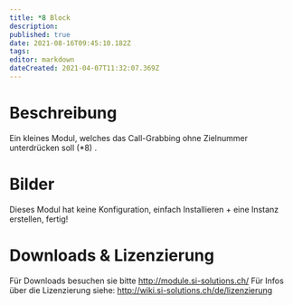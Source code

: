 ```yaml
---
title: *8 Block
description: 
published: true
date: 2021-08-16T09:45:10.182Z
tags: 
editor: markdown
dateCreated: 2021-04-07T11:32:07.369Z
---
```


# Beschreibung
Ein kleines Modul, welches das Call-Grabbing ohne Zielnummer unterdrücken soll (*8) .

# Bilder
Dieses Modul hat keine Konfiguration, einfach Installieren + eine Instanz erstellen, fertig!

# Downloads & Lizenzierung
Für Downloads besuchen sie bitte http://module.si-solutions.ch/
Für Infos über die Lizenzierung siehe: http://wiki.si-solutions.ch/de/lizenzierung

